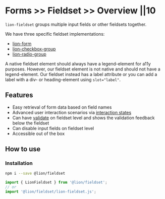 # Forms >> Fieldset >> Overview ||10

`lion-fieldset` groups multiple input fields or other fieldsets together.

We have three specific fieldset implementations:

- [lion-form](?path=/docs/forms-form-overview--main)
- [lion-checkbox-group](?path=/docs/forms-checkbox-group--main)
- [lion-radio-group](?path=/docs/forms-radio-group--main)

A native fieldset element should always have a legend-element for a11y purposes.
However, our fieldset element is not native and should not have a legend-element.
Our fieldset instead has a label attribute or you can add a label with a div- or heading-element using `slot="label"`.

## Features

- Easy retrieval of form data based on field names
- Advanced user interaction scenarios via [interaction states](?path=/docs/forms-system-interaction-states--interaction-states)
- Can have [validate](?path=/docs/forms-validation-overview--main#validate) on fieldset level and shows the validation feedback below the fieldset
- Can disable input fields on fieldset level
- Accessible out of the box

## How to use

### Installation

```bash
npm i --save @lion/fieldset
```

```js
import { LionFieldset } from '@lion/fieldset';
// or
import '@lion/fieldset/lion-fieldset.js';
```
